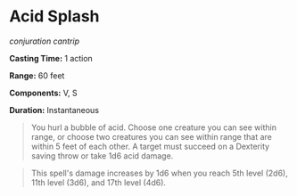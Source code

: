 # Acid Splash
*conjuration cantrip*

**Casting Time:** 1 action

**Range:** 60 feet

**Components:** V, S

**Duration:** Instantaneous

> You hurl a bubble of acid. Choose one creature you can see within range, or choose two creatures you can see within range that are within 5 feet of each other. A target must succeed on a Dexterity saving throw or take 1d6 acid damage.

> This spell's damage increases by 1d6 when you reach 5th level (2d6), 11th level (3d6), and 17th level (4d6).
